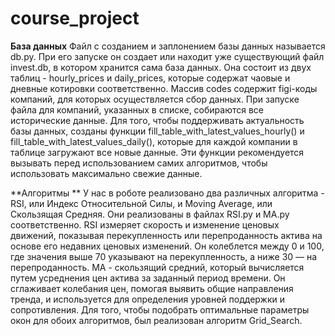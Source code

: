# course_project


**База данных**
Файл с созданием и заплонением базы данных называется db.py. При его запуске он создает или находит уже существующий файл invest.db, в котором хранится сама база данных. Она состоит из двух таблиц - hourly_prices и daily_prices, которые содержат чаовые и дневные котировки соответственно. Массив codes содержит figi-коды компаний, для которых осуществляется сбор данных. При запуске файла для компаний, указанных в списке, собираются все исторические данные. Для того, чтобы поддерживать актуальность базы данных, созданы функции fill_table_with_latest_values_hourly() и fill_table_with_latest_values_daily(), которые для каждой компании в таблице загружают все новые данные. Эти функции рекомендуется вызывать перед использованием самих алгоритмов, чтобы использовать максимально свежие данные.


**Алгоритмы **
У нас в роботе реализовано два различных алгоритма - RSI, или Индекс Относительной Силы, и Moving Average, или Скользящая Средняя. Они реализованы в файлах RSI.py и MA.py соответственно. RSI измеряет скорость и изменение ценовых движений, показывая перекупленность или перепроданность актива на основе его недавних ценовых изменений. Он колеблется между 0 и 100, где значения выше 70 указывают на перекупленность, а ниже 30 — на перепроданность. MA - скользящий средний, который вычисляется путем усреднения цен актива за заданный период времени. Он сглаживает колебания цен, помогая выявить общие направления тренда, и используется для определения уровней поддержки и сопротивления. Для того, чтобы подобрать оптимальные параметры окон для обоих алгоритмов, был реализован алгоритм Grid_Search. 
